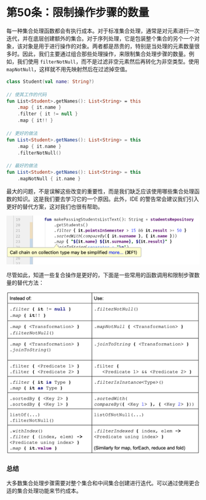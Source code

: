 # 第50条：限制操作步骤的数量

每一种集合处理函数都会有执行成本。对于标准集合处理，通常是对元素进行一次迭代，并在底层创建额外的集合。对于序列处理，它是包装整个集合的另个一个对象，该对象是用于进行操作的对象。两者都是昂贵的，特别是当处理的元素数量很多时。因此，我们主要通过组合那些处理操作，来限制集合处理步骤的数量。例如，我们使用 `filterNotNull`，而不是过滤非空元素然后再转化为非空类型。使用 `mapNotNull`，这样就不用先映射然后在过滤掉空值。

```kotlin
class Student(val name: String?)

// 使其工作的代码
fun List<Student>.getNames(): List<String> = this
    .map { it.name }
    .filter { it != null }
    .map { it!! }

// 更好的做法
fun List<Student>.getNames(): List<String> = this
    .map { it.name }
    .filterNotNull()

// 最好的做法
fun List<Student>.getNames(): List<String> = this
    .mapNotNull { it.name }
```

最大的问题，不是误解这些改变的重要性，而是我们缺乏应该使用哪些集合处理函数的知识。这是我们要去学习它的一个原因。此外，IDE 的警告常会建议我们引入更好的替代方案，这对我们也很有帮助。

![](<../../.gitbook/assets/image (6) (1) (1) (1).png>)

尽管如此，知道一些复合操作是更好的，下面是一些常用的函数调用和限制步骤数量的替代方法：

![](<../../.gitbook/assets/image (9) (1) (1).png>)

### 总结

大多数集合处理步骤需要对整个集合和中间集合创建进行迭代。可以通过使用更合适的集合处理功能来节约成本。
